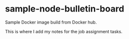 # sample-node-bulletin-board
Sample Docker image build from Docker hub.

This is where I add my notes for the job assignment tasks.


